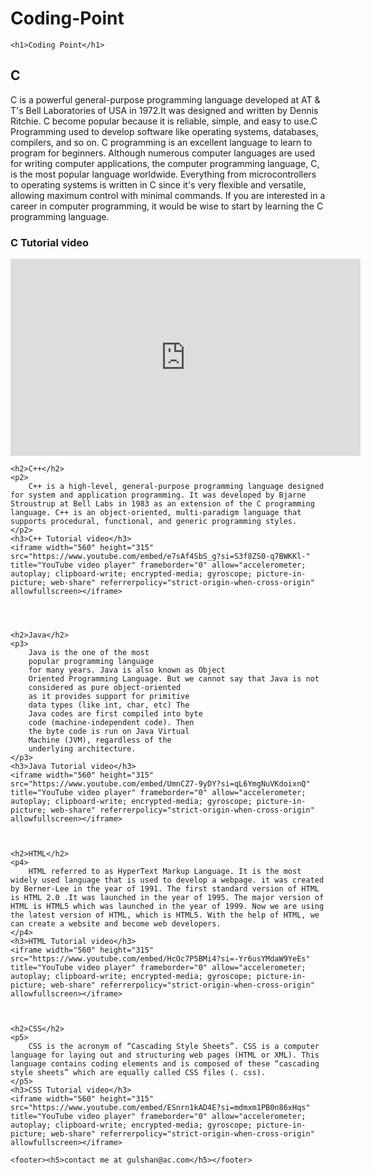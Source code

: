 # Coding-Point
<!DOCTYPE html>
<html lang="en">
<head>
    <meta charset="UTF-8">
    <meta name="viewport" content="width=device-width, initial-scale=1.0">
    <title>Document</title>
    <link rel="stylesheet" href="style.css">
</head>
<body>
     
    <h1>Coding Point</h1>
<h2>C</h2>
    <p> C is a powerful general-purpose programming language developed at AT & T's Bell Laboratories of USA in 1972.It was designed and written by Dennis Ritchie. C become popular because it is reliable, simple, and easy to use.C Programming used to develop software like operating systems, databases, compilers, and so on. C programming is an excellent language to learn to program for beginners.  
        Although numerous computer languages are used for writing computer applications, the computer programming language, C, is the most popular language worldwide. Everything from microcontrollers to operating systems is written in C since it's very flexible and versatile, allowing maximum control with minimal commands. If you are interested in a career in computer programming, it would be wise to start by learning the C programming language.
    </p>
    <h3>C Tutorial video</h3>
    <iframe width="560" height="315" src="https://www.youtube.com/embed/irqbmMNs2Bo?si=ZLX4k53tKC_0eD1O" title="YouTube video player" frameborder="0" allow="accelerometer; autoplay; clipboard-write; encrypted-media; gyroscope; picture-in-picture; web-share" referrerpolicy="strict-origin-when-cross-origin" allowfullscreen></iframe>
    



    <h2>C++</h2>
    <p2>
        C++ is a high-level, general-purpose programming language designed for system and application programming. It was developed by Bjarne Stroustrup at Bell Labs in 1983 as an extension of the C programming language. C++ is an object-oriented, multi-paradigm language that supports procedural, functional, and generic programming styles.
    </p2>
    <h3>C++ Tutorial video</h3>
    <iframe width="560" height="315" src="https://www.youtube.com/embed/e7sAf4SbS_g?si=S3f8ZS0-q7BWKKl-" title="YouTube video player" frameborder="0" allow="accelerometer; autoplay; clipboard-write; encrypted-media; gyroscope; picture-in-picture; web-share" referrerpolicy="strict-origin-when-cross-origin" allowfullscreen></iframe>




    <h2>Java</h2>
    <p3>
        Java is the one of the most  
        popular programming language  
        for many years. Java is also known as Object  
        Oriented Programming Language. But we cannot say that Java is not  
        considered as pure object-oriented  
        as it provides support for primitive  
        data types (like int, char, etc) The  
        Java codes are first compiled into byte  
        code (machine-independent code). Then  
        the byte code is run on Java Virtual  
        Machine (JVM), regardless of the  
        underlying architecture.
    </p3>
    <h3>Java Tutorial video</h3>
    <iframe width="560" height="315" src="https://www.youtube.com/embed/UmnCZ7-9yDY?si=qL6YmgNuVKdoixnQ" title="YouTube video player" frameborder="0" allow="accelerometer; autoplay; clipboard-write; encrypted-media; gyroscope; picture-in-picture; web-share" referrerpolicy="strict-origin-when-cross-origin" allowfullscreen></iframe>



    <h2>HTML</h2>
    <p4>
        HTML referred to as HyperText Markup Language. It is the most widely used language that is used to develop a webpage. it was created by Berner-Lee in the year of 1991. The first standard version of HTML is HTML 2.0 .It was launched in the year of 1995. The major version of HTML is HTML5 which was launched in the year of 1999. Now we are using the latest version of HTML, which is HTML5. With the help of HTML, we can create a website and become web developers.
    </p4>
    <h3>HTML Tutorial video</h3>
    <iframe width="560" height="315" src="https://www.youtube.com/embed/HcOc7P5BMi4?si=-Yr6usYMdaW9YeEs" title="YouTube video player" frameborder="0" allow="accelerometer; autoplay; clipboard-write; encrypted-media; gyroscope; picture-in-picture; web-share" referrerpolicy="strict-origin-when-cross-origin" allowfullscreen></iframe>



    <h2>CSS</h2>
    <p5>
        CSS is the acronym of “Cascading Style Sheets”. CSS is a computer language for laying out and structuring web pages (HTML or XML). This language contains coding elements and is composed of these “cascading style sheets” which are equally called CSS files (. css).
    </p5>
    <h3>CSS Tutorial video</h3>
    <iframe width="560" height="315" src="https://www.youtube.com/embed/ESnrn1kAD4E?si=mdmxm1PB0n86xHqs" title="YouTube video player" frameborder="0" allow="accelerometer; autoplay; clipboard-write; encrypted-media; gyroscope; picture-in-picture; web-share" referrerpolicy="strict-origin-when-cross-origin" allowfullscreen></iframe>

    <footer><h5>contact me at gulshan@ac.com</h5></footer>
</body>
</html>
